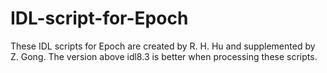 # IDL-script-for-Epoch
These IDL scripts for Epoch are created by R. H. Hu and supplemented by Z. Gong. The version above idl8.3 is better when processing these scripts. 
